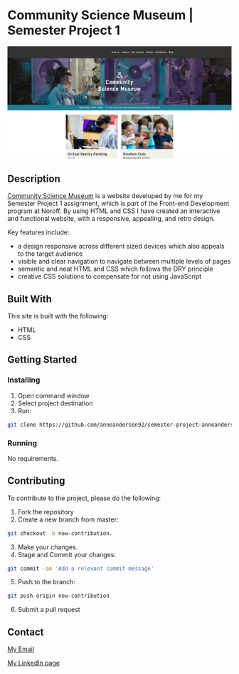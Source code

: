 # Community Science Museum | Semester Project 1

![image](images/science_museum.png)

## Description

[Community Science Museum](https://science-museum-andersen.netlify.app/) is a website developed by me for my Semester Project 1 assignment, which is part of the Front-end Development program at Noroff. By using HTML and CSS I have created an interactive and functional website, with a responsive, appealing, and retro design.

Key features include:
- a design responsive across different sized devices which also appeals to the target audience
- visible and clear navigation to navigate between multiple levels of pages
- semantic and neat HTML and CSS which follows the DRY principle
- creative CSS solutions to compensate for not using JavaScript 

## Built With

This site is built with the following:

- HTML
- CSS

## Getting Started

### Installing

1. Open command window
2. Select project destination
3. Run:

```bash
git clone https://github.com/anneandersen92/semester-project-anneandersen92.git
```

### Running

No requirements.

## Contributing
To contribute to the project, please do the following:

1. Fork the repository
2. Create a new branch from master:
```bash
git checkout -b new-contribution.
```
3. Make your changes.
4. Stage and Commit your changes:
```bash
git commit -am 'Add a relevant commit message'
```
5. Push to the branch:
```bash
git push origin new-contribution
```
6. Submit a pull request

## Contact

[My Email](mailto:anne_92@live.no?subject=Community%20Science%20Museum%20inquiry)

[My LinkedIn page](https://www.linkedin.com/in/anne-andersen-7ba49b58)
